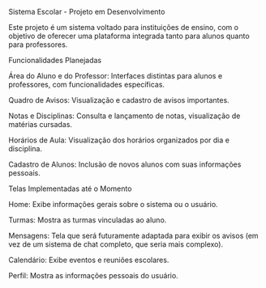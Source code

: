 Sistema Escolar - Projeto em Desenvolvimento

Este projeto é um sistema voltado para instituições de ensino, com o objetivo de oferecer uma plataforma integrada tanto para alunos quanto para professores.

Funcionalidades Planejadas

Área do Aluno e do Professor: Interfaces distintas para alunos e professores, com funcionalidades específicas.

Quadro de Avisos: Visualização e cadastro de avisos importantes.

Notas e Disciplinas: Consulta e lançamento de notas, visualização de matérias cursadas.

Horários de Aula: Visualização dos horários organizados por dia e disciplina.

Cadastro de Alunos: Inclusão de novos alunos com suas informações pessoais.

Telas Implementadas até o Momento

Home: Exibe informações gerais sobre o sistema ou o usuário.

Turmas: Mostra as turmas vinculadas ao aluno.

Mensagens: Tela que será futuramente adaptada para exibir os avisos (em vez de um sistema de chat completo, que seria mais complexo).

Calendário: Exibe eventos e reuniões escolares.

Perfil: Mostra as informações pessoais do usuário.